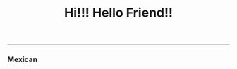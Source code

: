 <!DOCTYPE html>

<html>

  <head>
  </head>
  <body>
    <header>
      <div>
        <h1>Hi!!! Hello Friend!!</h1>
      </div>
    </header>
    <hr>
    <div>
      <h3>Mexican</h3>
    </div>
  </body>

</html>
